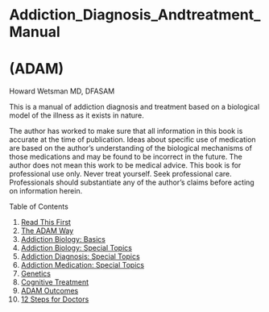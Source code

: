 <p align="center"><h1>Addiction_Diagnosis_Andtreatment_Manual</h1>
<h1>(ADAM)</h1>
Howard Wetsman MD, DFASAM</p>



This is a manual of addiction diagnosis and treatment based on a biological model of the illness as it exists in nature. 

The author has worked to make sure that all information in this book is accurate at the time of publication. Ideas about specific use of medication are based on the author’s understanding of the biological mechanisms of those medications and may be found to be incorrect in the future. The author does not mean this work to be medical advice. This book is for professional use only. Never treat yourself. Seek professional care. Professionals should substantiate any of the author’s claims before acting on information herein.

Table of Contents
1. [Read This First](./User_Caveat.md)
2. [The ADAM Way](./Part_One_The_ADAM_Way.md)
3. [Addiction Biology: Basics](./Part_Two_Biology_Basics.md)
4. [Addiction Biology: Special Topics](./Part_Three_Special_Topics_In_Biology.md)
5. [Addiction Diagnosis: Special Topics](./Part_Four_Special_Topics_Diagnosis.md)
6. [Addiction Medication: Special Topics](./Part_Five_Special_Topics_Medication.md)
7. [Genetics](./Part_Nine_Genetics.md)
8. [Cognitive Treatment](./Part_Ten_Cognitive_Treatment.md)
10. [ADAM Outcomes](./Part_Twelve_ADAM_Outcomes.md)
11. [12 Steps for Doctors](./Part_Thirteen_12_Steps_For_Doctors.md)
